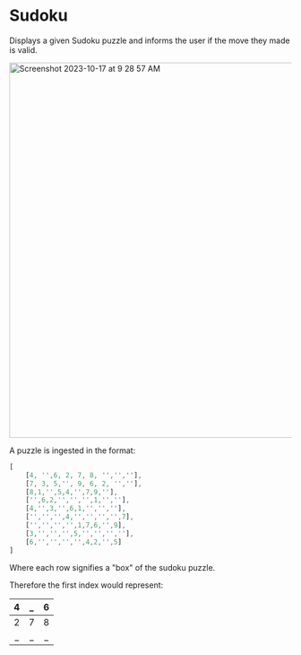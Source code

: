 # Sudoku

Displays a given Sudoku puzzle and informs the user if the move they made is valid.

<img width="669" alt="Screenshot 2023-10-17 at 9 28 57 AM" src="https://github.com/Perryo/sudoku/assets/9117438/0a4e220d-6db0-4caa-83a4-1df7c2922744">


A puzzle is ingested in the format:
```javascript
[
    [4, '',6, 2, 7, 8, '','',''],
    [7, 3, 5,'', 9, 6, 2, '',''],
    [8,1,'',5,4,'',7,9,''],
    ['',6,2,'','','',1,'',''],
    [4,'',3,'',6,1,'','',''],
    ['','','',4,'','','','',7],
    ['','','','',1,7,6,'',9],
    [3,'','','',5,'','','',''],
    [6,'','','','',4,2,'',5]
]
```
Where each row signifies a "box" of the sudoku puzzle. 

Therefore the first index would represent:

| 4   |  _  | 6   |
| :-: | :-: | :-: |
| 2   |  7  | 8   |
|  _  |  _  |  _  |



